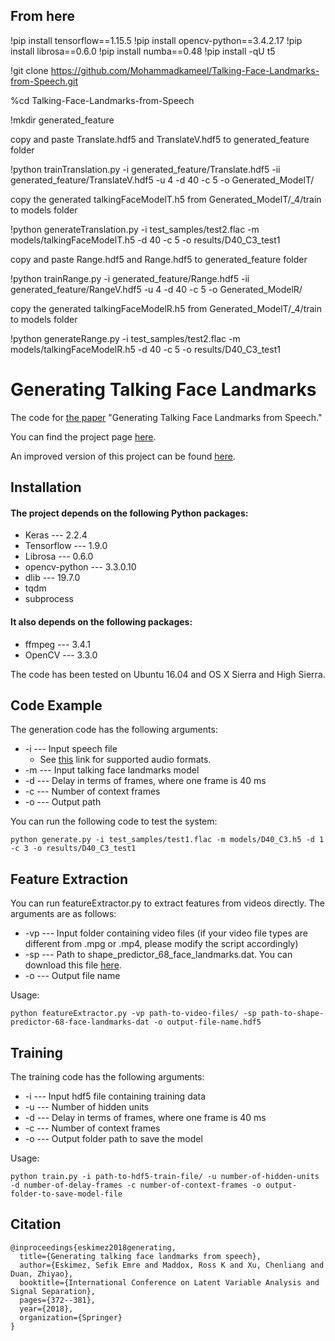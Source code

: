 ## From here

!pip install tensorflow==1.15.5
!pip install opencv-python==3.4.2.17
!pip install librosa==0.6.0
!pip install numba==0.48
!pip install -qU t5

!git clone https://github.com/Mohammadkameel/Talking-Face-Landmarks-from-Speech.git

%cd Talking-Face-Landmarks-from-Speech

!mkdir generated_feature

copy and paste Translate.hdf5 and TranslateV.hdf5 to generated_feature
folder

!python trainTranslation.py -i generated_feature/Translate.hdf5 -ii generated_feature/TranslateV.hdf5  -u 4 -d 40 -c 5 -o Generated_ModelT/

copy the generated talkingFaceModelT.h5 from Generated_ModelT/_4/train to models folder

!python generateTranslation.py -i test_samples/test2.flac -m models/talkingFaceModelT.h5 -d 40 -c 5 -o results/D40_C3_test1


copy and paste Range.hdf5 and Range.hdf5 to generated_feature folder


!python trainRange.py -i generated_feature/Range.hdf5 -ii generated_feature/RangeV.hdf5 -u 4 -d 40 -c 5 -o Generated_ModelR/

copy the generated talkingFaceModelR.h5 from Generated_ModelT/_4/train to models folder

!python generateRange.py -i test_samples/test2.flac -m models/talkingFaceModelR.h5 -d 40 -c 5 -o results/D40_C3_test1






# Generating Talking Face Landmarks

The code for [the paper](https://link.springer.com/chapter/10.1007/978-3-319-93764-9_35) "Generating Talking Face Landmarks from Speech."

You can find the project page [here](http://www2.ece.rochester.edu/projects/air/projects/talkingface.html).

An improved version of this project can be found [here](http://www2.ece.rochester.edu/projects/air/projects/3Dtalkingface.html).

## Installation

#### The project depends on the following Python packages:

* Keras --- 2.2.4
* Tensorflow --- 1.9.0
* Librosa --- 0.6.0
* opencv-python --- 3.3.0.10
* dlib --- 19.7.0
* tqdm 
* subprocess

#### It also depends on the following packages:
* ffmpeg --- 3.4.1
* OpenCV --- 3.3.0

The code has been tested on Ubuntu 16.04 and OS X Sierra and High Sierra. 

## Code Example

The generation code has the following arguments:

* -i --- Input speech file
    * See [this](http://librosa.github.io/librosa/generated/librosa.core.load.html#librosa.core.load) link for supported audio formats.
* -m --- Input talking face landmarks model 
* -d --- Delay in terms of frames, where one frame is 40 ms
* -c --- Number of context frames
* -o --- Output path

You can run the following code to test the system:

```
python generate.py -i test_samples/test1.flac -m models/D40_C3.h5 -d 1 -c 3 -o results/D40_C3_test1
```
## Feature Extraction

You can run featureExtractor.py to extract features from videos directly. The arguments are as follows:

* -vp --- Input folder containing video files (if your video file types are different from .mpg or .mp4, please modify the script accordingly)
* -sp --- Path to shape_predictor_68_face_landmarks.dat. You can download this file [here](https://github.com/AKSHAYUBHAT/TensorFace/blob/master/openface/models/dlib/shape_predictor_68_face_landmarks.dat).
* -o --- Output file name

Usage: 

```
python featureExtractor.py -vp path-to-video-files/ -sp path-to-shape-predictor-68-face-landmarks-dat -o output-file-name.hdf5
```

## Training

The training code has the following arguments:

* -i --- Input hdf5 file containing training data
* -u --- Number of hidden units
* -d --- Delay in terms of frames, where one frame is 40 ms
* -c --- Number of context frames
* -o --- Output folder path to save the model

Usage:

```
python train.py -i path-to-hdf5-train-file/ -u number-of-hidden-units -d number-of-delay-frames -c number-of-context-frames -o output-folder-to-save-model-file
```

## Citation

```
@inproceedings{eskimez2018generating,
  title={Generating talking face landmarks from speech},
  author={Eskimez, Sefik Emre and Maddox, Ross K and Xu, Chenliang and Duan, Zhiyao},
  booktitle={International Conference on Latent Variable Analysis and Signal Separation},
  pages={372--381},
  year={2018},
  organization={Springer}
}
```
